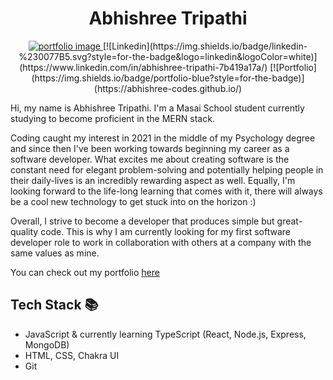 <div align="center">

# Abhishree Tripathi
<a href="https://abhishree-codes.github.io">
  <img src="https://img.shields.io/badge/portfolio-blue?style=for-the-badge" alt="portfolio image"/>
</a>
[![Linkedin](https://img.shields.io/badge/linkedin-%230077B5.svg?style=for-the-badge&logo=linkedin&logoColor=white)](https://www.linkedin.com/in/abhishree-tripathi-7b419a17a/)
[![Portfolio](https://img.shields.io/badge/portfolio-blue?style=for-the-badge)](https://abhishree-codes.github.io/)



</div>

Hi, my name is Abhishree Tripathi. I'm a Masai School student currently studying to become proficient in the MERN stack.

Coding caught my interest in 2021 in the middle of my Psychology degree and since then I've been working towards beginning my career as a software developer. What excites me about creating software is the constant need for elegant problem-solving and potentially helping people in their daily-lives is an incredibly rewarding aspect as well. Equally, I'm looking forward to the life-long learning that comes with it, there will always be a cool new technology to get stuck into on the horizon :)

Overall, I strive to become a developer that produces simple but great-quality code.  This is why I am currently looking for my first software developer role to work in collaboration with others at a company with the same values as mine.

You can check out my portfolio <a href ="https://abhishree-codes.github.io/">here</a>

## <a name="stack">Tech Stack</a> 📚

- JavaScript & currently learning TypeScript (React, Node.js, Express, MongoDB)
- HTML, CSS, Chakra UI
- Git


<!--
**Abhishree-codes/Abhishree-codes** is a ✨ _special_ ✨ repository because its `README.md` (this file) appears on your GitHub profile.

Here are some ideas to get you started:

- 🔭 I’m currently working on ...
- 🌱 I’m currently learning ...
- 👯 I’m looking to collaborate on ...
- 🤔 I’m looking for help with ...
- 💬 Ask me about ...
- 📫 How to reach me: ...
- 😄 Pronouns: ...
- ⚡ Fun fact: ...
-->
